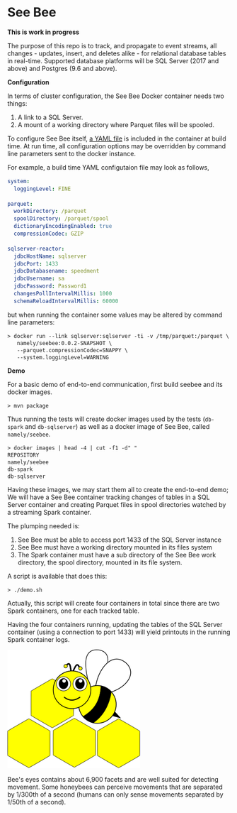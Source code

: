 # See Bee


**This is work in progress**

The purpose of this repo is to track, and propagate to event streams,
all changes - updates, insert, and deletes alike - for relational 
database tables in real-time. Supported database platforms will be 
SQL Server (2017 and above) and Postgres (9.6 and above).

**Configuration**

In terms of cluster configuration, the See Bee Docker container needs two things:

1. A link to a SQL Server.
2. A mount of a working directory where Parquet files will be spooled.

To configure See Bee itself, [a YAML file](applications/sql-server-parquet-application/default-config.yaml)
is included in the container at build 
time. At run time, all configuration options may be overridden by command line
parameters sent to the docker instance.

For example, a build time YAML configutaion file may look as follows,

```yaml
system:
  loggingLevel: FINE

parquet:
  workDirectory: /parquet
  spoolDirectory: /parquet/spool
  dictionaryEncodingEnabled: true
  compressionCodec: GZIP

sqlserver-reactor:
  jdbcHostName: sqlserver
  jdbcPort: 1433
  jdbcDatabasename: speedment
  jdbcUsername: sa
  jdbcPassword: Password1
  changesPollIntervalMillis: 1000
  schemaReloadIntervalMillis: 60000
```

but when running the container some values may be altered by command line 
parameters:

```commandline
> docker run --link sqlserver:sqlserver -ti -v /tmp/parquet:/parquet \
   namely/seebee:0.0.2-SNAPSHOT \
   --parquet.compressionCodec=SNAPPY \
   --system.loggingLevel=WARNING
```

**Demo**

For a basic demo of end-to-end communication, first build seebee and its
docker images.

```commandline
> mvn package
```

Thus running the tests will create docker images used by the tests 
(`db-spark` and `db-sqlserver`) as well as a docker image of See Bee, 
called `namely/seebee`. 

```commandline
> docker images | head -4 | cut -f1 -d" "
REPOSITORY
namely/seebee
db-spark
db-sqlserver

```

Having these images, we may start them all to create the end-to-end demo;
We will have a See Bee container tracking changes of tables in a SQL Server 
container and creating Parquet files in spool directories watched by a streaming
Spark container. 

The plumping needed is:

1. See Bee must be able to access port 1433 of the SQL Server instance
2. See Bee must have a working directory mounted in its files system
3. The Spark container must have a sub directory of the See Bee work directory, 
the spool directory, mounted in its file system.

A script is available that does this:

```commandline
> ./demo.sh
```

Actually, this script will create four containers in total since there are two Spark 
containers, one for each tracked table.

Having the four containers running, updating the tables of the SQL Server container
(using a connection to port 1433) will yield printouts in the running Spark container
logs.

![See Bee](logo/see-bee.png)

Bee's eyes contains about 6,900 facets and are well suited for detecting movement.
Some honeybees can perceive movements that are separated by 1/300th of a second
(humans can only sense movements separated by 1/50th of a second).